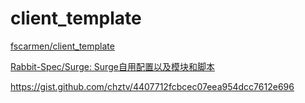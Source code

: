 # client_template

[fscarmen/client\_template](https://github.com/fscarmen/client_template)

[Rabbit-Spec/Surge: Surge自用配置以及模块和脚本](https://github.com/Rabbit-Spec/Surge)

https://gist.github.com/chztv/4407712fcbcec07eea954dcc7612e696
